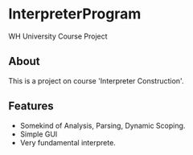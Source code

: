 # InterpreterProgram
WH University Course Project

## About

This is a project on course 'Interpreter Construction'.

## Features

- Somekind of Analysis, Parsing, Dynamic Scoping.
- Simple GUI
- Very fundamental interprete. 
